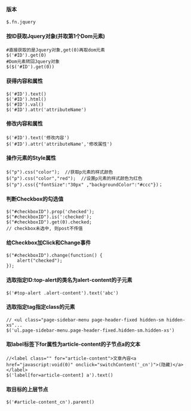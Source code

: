 #### 版本
    $.fn.jquery

#### 按ID获取Jquery对象(并取第1个Dom元素)
    #直接获取的是Jquery对象,get(0)再取dom元素
    $('#ID').get(0)
    #Dom元素转回Jquery对象
    $($('#ID').get(0))

#### 获得内容和属性
    $('#ID').text()
    $('#ID').html()
    $('#ID').val()
    $('#ID').attr('attributeName')

#### 修改内容和属性
    $('#ID').text('修改内容')
    $('#ID').attr('attributeName','修改属性')

#### 操作元素的Style属性
    $("p").css("color");  //获取p元素的样式颜色
    $("p").css("color","red");  //设置p元素的样式颜色为红色
    $("p").css({"fontSize":"30px" ,"backgroundColor":"#ccc"})；

#### 判断Checkbox的勾选值
    $("#checkboxID").prop('checked');
    $("#checkboxID").is(':checked');
    $("#checkboxID").get(0).checked;
    // checkbox未选中, 则post不传值
    
#### 给Checkbox加Click和Change事件
    $("#checkboxID").change(function() { 
        alert("checked"); 
    });

#### 选取指定ID:top-alert的类名为alert-content的子元素
    $('#top-alert .alert-content').text('abc')

#### 选取指定tag指定class的元素
    // <ul class="page-sidebar-menu page-header-fixed hidden-sm hidden-xs"...
    $('ul.page-sidebar-menu.page-header-fixed.hidden-sm.hidden-xs')


#### 取label标签下for属性为article-content的子节点a的文本
    //<label class="" for="article-content">文章內容<a href="javascript:void(0)" onclick="switchContent('_cn')">(隐藏)</a></label>
    $('label[for=article-content] a').text()

#### 取目标的上层节点
    $('#article-content_cn').parent()